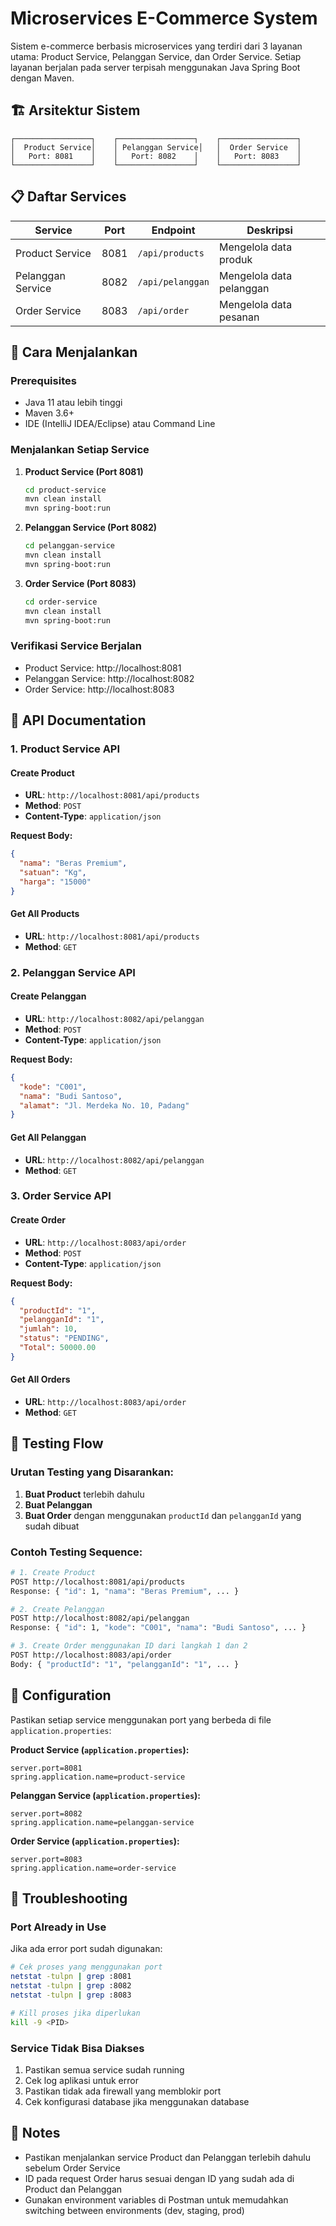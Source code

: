 # Microservices E-Commerce System

Sistem e-commerce berbasis microservices yang terdiri dari 3 layanan utama: Product Service, Pelanggan Service, dan Order Service. Setiap layanan berjalan pada server terpisah menggunakan Java Spring Boot dengan Maven.

## 🏗️ Arsitektur Sistem

```
┌─────────────────┐    ┌─────────────────┐    ┌─────────────────┐
│  Product Service│    │ Pelanggan Service│   │  Order Service  │
│   Port: 8081    │    │   Port: 8082    │    │   Port: 8083    │
└─────────────────┘    └─────────────────┘    └─────────────────┘
```

## 📋 Daftar Services

| Service | Port | Endpoint | Deskripsi |
|---------|------|----------|-----------|
| Product Service | 8081 | `/api/products` | Mengelola data produk |
| Pelanggan Service | 8082 | `/api/pelanggan` | Mengelola data pelanggan |
| Order Service | 8083 | `/api/order` | Mengelola data pesanan |

## 🚀 Cara Menjalankan

### Prerequisites
- Java 11 atau lebih tinggi
- Maven 3.6+
- IDE (IntelliJ IDEA/Eclipse) atau Command Line

### Menjalankan Setiap Service

1. **Product Service (Port 8081)**
   ```bash
   cd product-service
   mvn clean install
   mvn spring-boot:run
   ```

2. **Pelanggan Service (Port 8082)**
   ```bash
   cd pelanggan-service
   mvn clean install
   mvn spring-boot:run
   ```

3. **Order Service (Port 8083)**
   ```bash
   cd order-service
   mvn clean install
   mvn spring-boot:run
   ```

### Verifikasi Service Berjalan
- Product Service: http://localhost:8081
- Pelanggan Service: http://localhost:8082
- Order Service: http://localhost:8083

## 📡 API Documentation

### 1. Product Service API

#### Create Product
- **URL**: `http://localhost:8081/api/products`
- **Method**: `POST`
- **Content-Type**: `application/json`

**Request Body:**
```json
{
  "nama": "Beras Premium",
  "satuan": "Kg",
  "harga": "15000"
}
```

#### Get All Products
- **URL**: `http://localhost:8081/api/products`
- **Method**: `GET`

### 2. Pelanggan Service API

#### Create Pelanggan
- **URL**: `http://localhost:8082/api/pelanggan`
- **Method**: `POST`
- **Content-Type**: `application/json`

**Request Body:**
```json
{
  "kode": "C001",
  "nama": "Budi Santoso",
  "alamat": "Jl. Merdeka No. 10, Padang"
}
```

#### Get All Pelanggan
- **URL**: `http://localhost:8082/api/pelanggan`
- **Method**: `GET`

### 3. Order Service API

#### Create Order
- **URL**: `http://localhost:8083/api/order`
- **Method**: `POST`
- **Content-Type**: `application/json`

**Request Body:**
```json
{
  "productId": "1",
  "pelangganId": "1",
  "jumlah": 10,
  "status": "PENDING",
  "Total": 50000.00
}
```

#### Get All Orders
- **URL**: `http://localhost:8083/api/order`
- **Method**: `GET`



## 🧪 Testing Flow

### Urutan Testing yang Disarankan:

1. **Buat Product** terlebih dahulu
2. **Buat Pelanggan** 
3. **Buat Order** dengan menggunakan `productId` dan `pelangganId` yang sudah dibuat

### Contoh Testing Sequence:

```bash
# 1. Create Product
POST http://localhost:8081/api/products
Response: { "id": 1, "nama": "Beras Premium", ... }

# 2. Create Pelanggan  
POST http://localhost:8082/api/pelanggan
Response: { "id": 1, "kode": "C001", "nama": "Budi Santoso", ... }

# 3. Create Order menggunakan ID dari langkah 1 dan 2
POST http://localhost:8083/api/order
Body: { "productId": "1", "pelangganId": "1", ... }
```

## 🔧 Configuration

Pastikan setiap service menggunakan port yang berbeda di file `application.properties`:

**Product Service (`application.properties`):**
```properties
server.port=8081
spring.application.name=product-service
```

**Pelanggan Service (`application.properties`):**
```properties
server.port=8082
spring.application.name=pelanggan-service
```

**Order Service (`application.properties`):**
```properties
server.port=8083
spring.application.name=order-service
```

## 🐛 Troubleshooting

### Port Already in Use
Jika ada error port sudah digunakan:
```bash
# Cek proses yang menggunakan port
netstat -tulpn | grep :8081
netstat -tulpn | grep :8082
netstat -tulpn | grep :8083

# Kill proses jika diperlukan
kill -9 <PID>
```

### Service Tidak Bisa Diakses
1. Pastikan semua service sudah running
2. Cek log aplikasi untuk error
3. Pastikan tidak ada firewall yang memblokir port
4. Cek konfigurasi database jika menggunakan database

## 📝 Notes

- Pastikan menjalankan service Product dan Pelanggan terlebih dahulu sebelum Order Service
- ID pada request Order harus sesuai dengan ID yang sudah ada di Product dan Pelanggan
- Gunakan environment variables di Postman untuk memudahkan switching between environments (dev, staging, prod)

